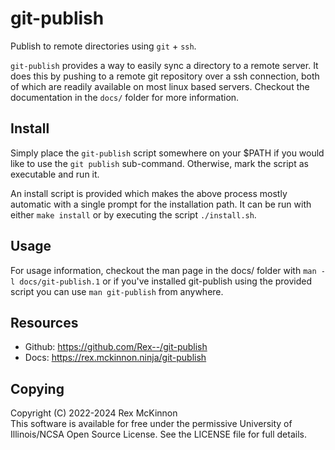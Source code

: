 git-publish
===========
Publish to remote directories using `git` + `ssh`.

`git-publish` provides a way to easily sync a directory to a remote server. It
does this by pushing to a remote git repository over a ssh connection, both of
which are readily available on most linux based servers. Checkout the
documentation in the `docs/` folder for more information.


Install
-------
Simply place the `git-publish` script somewhere on your $PATH if you would like
to use the `git publish` sub-command. Otherwise, mark the script as executable
and run it.

An install script is provided which makes the above process mostly automatic
with a single prompt for the installation path. It can be run with either
`make install` or by executing the script `./install.sh`.


Usage
-----
For usage information, checkout the man page in the docs/ folder with
`man -l docs/git-publish.1` or if you've installed git-publish using the
provided script you can use `man git-publish` from anywhere.


Resources
---------
- Github: https://github.com/Rex--/git-publish
- Docs: https://rex.mckinnon.ninja/git-publish


Copying
-------
Copyright (C) 2022-2024 Rex McKinnon \
This software is available for free under the permissive University of
Illinois/NCSA Open Source License. See the LICENSE file for full details.
